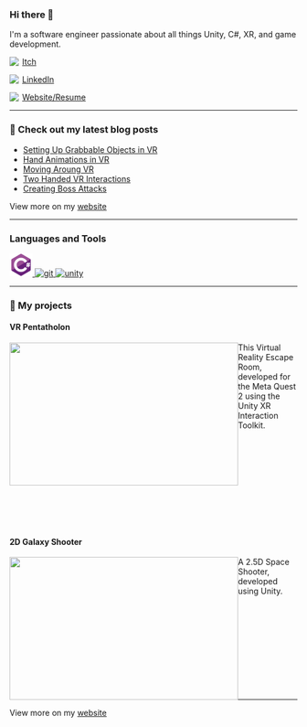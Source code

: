 ### Hi there 👋

I'm a software engineer passionate about all things Unity, C#, XR, and game development.

[<img align="left" width="22px" src="https://assetsio.reedpopcdn.com/Itch.io_logo.jpg?width=1200&height=1200&fit=crop&quality=100&format=png&enable=upscale&auto=webp"/>Itch](https://vanmorgan.itch.io/)

[<img align="left" width="22px" src="https://cdn-icons-png.flaticon.com/512/174/174857.png"/>LinkedIn](https://www.linkedin.com/in/devan-morgan/)

[<img align="left" width="22px" src="http://samuelarminana.com/favicon.ico"/>Website/Resume](https://portfolio.com)

---

### 📝 Check out my latest blog posts
<!-- BLOG-POST-LIST:START -->
- [Setting Up Grabbable Objects in VR](https://medium.com/@shane.makanuilopes/interactable-objects-in-vr-0118e9a82272)
- [Hand Animations in VR](https://medium.com/@shane.makanuilopes/basic-vr-hand-animations-2d66d07b7d48)
- [Moving Aroung VR](https://medium.com/@shane.makanuilopes/locomotion-moving-around-in-vr-8af7fcd79445)
- [Two Handed VR Interactions](https://medium.com/@shane.makanuilopes/using-both-hands-two-hand-interactable-in-vr-338ca34385c0)
- [Creating Boss Attacks](https://medium.com/@shane.makanuilopes/creating-the-boss-attacks-4c38039b60d5)
<!-- BLOG-POST-LIST:END -->
View more on my [website](https://medium.com/@shane.makanuilopes)

---

### Languages and Tools

<p align="left"> 
  <a href="https://www.w3schools.com/cs/" target="_blank" rel="noreferrer"> 
    <img src="https://raw.githubusercontent.com/devicons/devicon/master/icons/csharp/csharp-original.svg" alt="csharp" width="40" height="40"/> 
  </a> 
  <a href="https://git-scm.com/" target="_blank" rel="noreferrer"> 
    <img src="https://www.vectorlogo.zone/logos/git-scm/git-scm-icon.svg" alt="git" width="40" height="40"/> 
  </a> 
  <a href="https://unity.com/" target="_blank" rel="noreferrer"> 
    <img src="https://www.vectorlogo.zone/logos/unity3d/unity3d-icon.svg" alt="unity" width="40" height="40"/> 
  </a> 
</p>

---

### 💾 My projects

#### VR Pentatholon
<img src="https://i.imgur.com/x8iiJhw.png" align="left" width="400px" height="250px"/>
This Virtual Reality Escape Room, developed for the Meta Quest 2 using the Unity XR Interaction Toolkit.

<br/><br/><br/><br/><br/><br/><br/><br/><br/>

#### 2D Galaxy Shooter
<img src="https://i.imgur.com/Np5JEXr.png" align="left" width="400px" height="250px"/>
A 2.5D Space Shooter, developed using Unity.

<br/><br/><br/><br/><br/><br/><br/><br/><br/>

---

View more on my [website](https://medium.com/@shane.makanuilopes)
